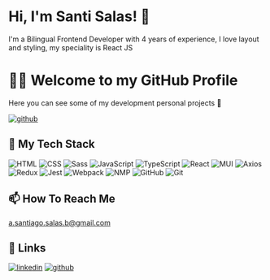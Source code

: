
# Hi, I'm Santi Salas! 👋

I'm a Bilingual Frontend Developer with 4 years of experience, I love layout and styling, my speciality is React JS 

# 👨‍💻 Welcome to my GitHub Profile 

Here you can see some of my  development personal projects 🤖 

[![github](https://img.shields.io/badge/my%20repo-44DB2E?style=for-the-badge&logo=github&logoColor=withe)](https://github.com/SantiSB?tab=repositories)



##  🧰 My Tech Stack 

![HTML](https://user-images.githubusercontent.com/55597241/218203319-4d852eeb-2f6c-4441-a039-3c3c8ed3c64f.png)
![CSS](https://user-images.githubusercontent.com/55597241/218203308-397c4252-0afb-4507-97c9-467d8a4ccdf9.png)
![Sass](https://user-images.githubusercontent.com/55597241/218203318-f03d12f3-3e96-41bd-84a3-e1550d9187ab.png)
![JavaScript](https://user-images.githubusercontent.com/55597241/218203311-b21fe684-6e96-4a64-892f-1a9e290bd3bd.png)
![TypeScript](https://user-images.githubusercontent.com/55597241/218203324-b7b2fc5b-f701-40f8-92b4-90e1b0247bc9.png)
![React](https://user-images.githubusercontent.com/55597241/218203316-3e600227-22ae-4fbc-9738-e8a4948d6672.png)
![MUI](https://user-images.githubusercontent.com/55597241/218203326-4a996b5f-8908-4f8a-b9ca-78eeb9d55b62.png)
![Axios](https://user-images.githubusercontent.com/55597241/218203306-5117946a-01b7-4938-a53d-db45b1fb1db6.png)
![Redux](https://user-images.githubusercontent.com/55597241/218203313-ca66c752-f974-46b6-a9a9-f36e4049d82b.png)
![Jest](https://user-images.githubusercontent.com/55597241/218203320-26df6941-e353-44a0-b996-d00ee1411ebd.png)
![Webpack](https://user-images.githubusercontent.com/55597241/218203309-eeca5c63-4de5-45e1-8c34-7e6ef641cb48.png)
![NMP](https://user-images.githubusercontent.com/55597241/218203322-168a7925-4fd1-4d03-8296-f5ef4e51932b.png)
![GitHub](https://user-images.githubusercontent.com/55597241/218203329-b1003be9-ad12-4e11-a0e1-b994b79c60d2.png)
![Git](https://user-images.githubusercontent.com/55597241/218203330-5b6ce968-f5b4-4d1f-99e3-e6b5d2f3308f.png)

##  📫 How To Reach Me  
a.santiago.salas.b@gmail.com 

## 🔗 Links

[![linkedin](https://img.shields.io/badge/linkedin-0A66C2?style=for-the-badge&logo=linkedin&logoColor=white)](https://www.linkedin.com/in/santiagosalasbola%C3%B1os/)
[![github](https://img.shields.io/badge/github-000000?style=for-the-badge&logo=github&logoColor=withe)](https://github.com/SantiSB)
